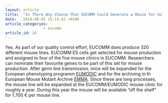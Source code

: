 ```yaml
---
layout: article
title:  "Is There Any Chance That EUCOMM Could Generate a Mouse for Us?"
date:   2010-08-05 15:15:42 +0100
article_categories:
                 - eucomm
article_id: 14
---
```


Yes. As part of our quality control effort, EUCOMM does produce 320 different mouse lines. EUCOMM ES cells get selected for mouse production and assigned to four of the five mouse clinics in EUCOMM.
Researchers can nominate their favourite genes to be part of this set for mouse production. After germ line transmission, mice will be expanded for the European phenotyping programm [EUMODIC][link-eumodic] and for the archiving in th European Mouse Mutant Archive [EMMA][link-emma]. Since these are long processes, the mouse line will be expanded at the EUCOMM/EUMODIC mouse clinic for roughly a year. During this year the mouse will be available “off the shelf” for 1.700 € per mouse line.

[link-eumodic]: http://www.eumodic.org/
[link-emma]: http://www.emmanet.org/